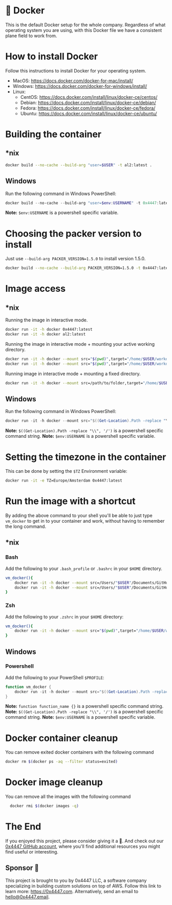 # 🐳 Docker

This is the default Docker setup for the whole company. Regardless of what operating system you are using, with this Docker file we have a consistent plane field to work from.

# How to install Docker

Follow this instructions to install Docker for your operating system.

- MacOS: https://docs.docker.com/docker-for-mac/install/
- Windows: https://docs.docker.com/docker-for-windows/install/
- Linux:
    - CentOS: https://docs.docker.com/install/linux/docker-ce/centos/
    - Debian: https://docs.docker.com/install/linux/docker-ce/debian/
    - Fedora: https://docs.docker.com/install/linux/docker-ce/fedora/
    - Ubuntu: https://docs.docker.com/install/linux/docker-ce/ubuntu/

# Building the container

## *nix

``` sh
docker build --no-cache --build-arg "user=$USER" -t al2:latest .
```

## Windows

Run the following command in Windows PowerShell:

``` powershell
docker build --no-cache --build-arg "user=$env:USERNAME" -t 0x4447:latest .
```

  **Note:** `$env:USERNAME` is a powershell specific variable.

# Choosing the packer version to install

Just use `--build-arg PACKER_VERSION=1.5.0` to install version 1.5.0.

``` sh
docker build --no-cache --build-arg PACKER_VERSION=1.5.0 -t 0x4447:latest .
```


# Image access

## *nix

Running the image in interactive mode.

```sh
docker run -it -h docker 0x4447:latest
docker run -it -h docker al2:latest
```

Running the image in interactive mode + mounting your active working directory.

``` sh
docker run -it -h docker --mount src="$(pwd)",target="/home/$USER/workdir/",type=bind 0x4447:latest
docker run -it -h docker --mount src="$(pwd)",target="/home/$USER/workdir/",type=bind al2:latest
```

Running image in interactive mode + mounting a fixed directory.

``` sh
docker run -it -h docker --mount src=/path/to/folder,target="/home/$USER/workdir/",type=bind 0x4447:latest
```

## Windows

Run the following command in Windows PowerShell:

``` powershell
docker run -it -h docker --mount src="$((Get-Location).Path -replace "\\", '/')",target="/home/$env:USERNAME/workdir/",type=bind 0x4447:latest
```

  **Note:** `$((Get-Location).Path -replace "\\", '/')` is a powershell specific command string.
  **Note:** `$env:USERNAME` is a powershell specific variable.

# Setting the timezone in the container

This can be done by setting the `$TZ` Environment variable:

``` sh
docker run -it -e TZ=Europe/Amsterdam 0x4447:latest
```

# Run the image with a shortcut

By adding the above command to your shell you'll be able to just type `vm_docker` to get in to your container and work, without having to remember the long command.

## *nix

### Bash

Add the following to your `.bash_profile` or `.bashrc` in your `$HOME` directory.

```sh
vm_docker(){
    docker run -it -h docker --mount src=/Users/"$USER"/Documents/GitHub,target="/home/$USER/workdir/",type=bind 0x4447:latest
    docker run -it -h docker --mount src=/Users/"$USER"/Documents/GitHub,target="/home/$USER/workdir/",type=bind al2:latest
}
```

### Zsh

Add the following to your `.zshrc` in your `$HOME` directory:

```sh
vm_docker(){
    docker run -it -h docker --mount src="$(pwd)",target="/home/$USER/workdir/",type=bind 0x4447:latest
}
```

## Windows

### Powershell

Add the following to your PowerShell `$PROFILE`:

``` powershell
function vm_docker {
    docker run -it -h docker --mount src="$((Get-Location).Path -replace "\\", '/')",target="/home/$env:USERNAME/workdir/",type=bind 0x4447:latest
}
```

  **Note:** `function function_name {}` is a powershell specific command string.
  **Note:** `$((Get-Location).Path -replace "\\", '/')` is a powershell specific command string.
  **Note:** `$env:USERNAME` is a powershell specific variable.

# Docker container cleanup

You can remove exited docker containers with the following command

``` sh
docker rm $(docker ps -aq --filter status=exited)
```

# Docker image cleanup

You can remove all the images with the following command

``` sh
  docker rmi $(docker images -q)
```

# The End

If you enjoyed this project, please consider giving it a 🌟. And check out our [0x4447 GitHub account](https://github.com/0x4447), where you'll find additional resources you might find useful or interesting.

## Sponsor 🎊

This project is brought to you by 0x4447 LLC, a software company specializing in building custom solutions on top of AWS. Follow this link to learn more: https://0x4447.com. Alternatively, send an email to [hello@0x4447.email](mailto:hello@0x4447.email?Subject=Hello%20From%20Repo&Body=Hi%2C%0A%0AMy%20name%20is%20NAME%2C%20and%20I%27d%20like%20to%20get%20in%20touch%20with%20someone%20at%200x4447.%0A%0AI%27d%20like%20to%20discuss%20the%20following%20topics%3A%0A%0A-%20LIST_OF_TOPICS_TO_DISCUSS%0A%0ASome%20useful%20information%3A%0A%0A-%20My%20full%20name%20is%3A%20FIRST_NAME%20LAST_NAME%0A-%20My%20time%20zone%20is%3A%20TIME_ZONE%0A-%20My%20working%20hours%20are%20from%3A%20TIME%20till%20TIME%0A-%20My%20company%20name%20is%3A%20COMPANY%20NAME%0A-%20My%20company%20website%20is%3A%20https%3A%2F%2F%0A%0ABest%20regards.).
